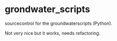 # grondwater_scripts
sourcecontrol for the groundwaterscripts (Python). 

Not very nice but it works, needs refactoring.
